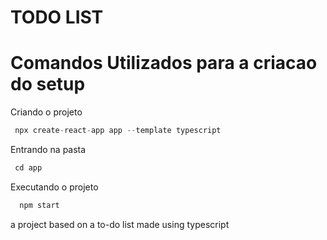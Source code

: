 # TODO LIST

# Comandos Utilizados para a criacao do setup

Criando o projeto
```javascript
 npx create-react-app app --template typescript 
```
Entrando na pasta
```javascript
 cd app
```
Executando o projeto
```javascript
  npm start
```
a project based on a to-do list made using typescript
